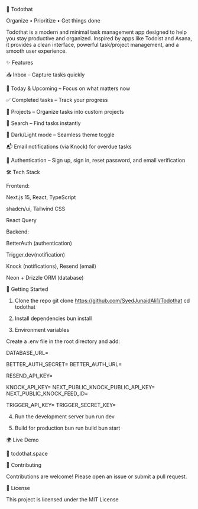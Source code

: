 📌 Todothat

Organize • Prioritize • Get things done

Todothat is a modern and minimal task management app designed to help you stay productive and organized. Inspired by apps like Todoist and Asana, it provides a clean interface, powerful task/project management, and a smooth user experience.

✨ Features

📥 Inbox – Capture tasks quickly

📅 Today & Upcoming – Focus on what matters now

✅ Completed tasks – Track your progress

📂 Projects – Organize tasks into custom projects

🔎 Search – Find tasks instantly

🎨 Dark/Light mode – Seamless theme toggle

📬 Email notifications (via Knock) for overdue tasks

🔐 Authentication – Sign up, sign in, reset password, and email verification

🛠 Tech Stack

Frontend:

Next.js 15, React, TypeScript

shadcn/ui, Tailwind CSS

React Query

Backend:

BetterAuth (authentication)

Trigger.dev(notification)

Knock (notifications), Resend (email)

Neon + Drizzle ORM (database)

🚀 Getting Started
1. Clone the repo
git clone https://github.com/SyedJunaidAli1/Todothat
cd todothat

2. Install dependencies
bun install

3. Environment variables

Create a .env file in the root directory and add:

DATABASE_URL=

BETTER_AUTH_SECRET=
BETTER_AUTH_URL=

RESEND_API_KEY=

KNOCK_API_KEY=
NEXT_PUBLIC_KNOCK_PUBLIC_API_KEY=
NEXT_PUBLIC_KNOCK_FEED_ID=

TRIGGER_API_KEY=
TRIGGER_SECRET_KEY=

4. Run the development server
bun run dev

5. Build for production
bun run build
bun start

🌍 Live Demo

🔗 todothat.space

🤝 Contributing

Contributions are welcome! Please open an issue or submit a pull request.

📜 License

This project is licensed under the MIT License